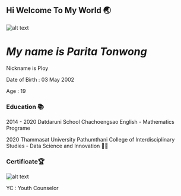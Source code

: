 ## Hi Welcome To My World 🌏
![alt text](https://sv1.picz.in.th/images/2021/12/01/6xkOhu.jpg)

# _My name is Parita Tonwong_
Nickname is Ploy

Date of Birth : 03 May 2002

Age : 19


### Education 📚 
2014 - 2020 Datdaruni School Chachoengsao English - Mathematics Programe

2020 Thammasat University Pathumthani College of Interdisciplinary Studies - Data Science and Innovation 👩‍💻


### Certificate🏆
  
![alt text](https://sv1.picz.in.th/images/2021/12/01/6xw3vv.jpg)

YC : Youth Counselor
